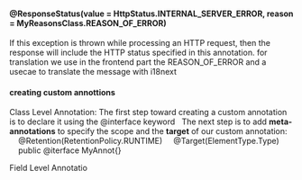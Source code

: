 
#### @ResponseStatus(value = HttpStatus.INTERNAL_SERVER_ERROR, reason = MyReasonsClass.REASON_OF_ERROR)
If this exception is thrown while processing an HTTP request, then the response will include the HTTP status specified in this annotation.
for translation we use in the frontend part the REASON_OF_ERROR and a usecae to translate the message with i18next

#### creating custom annottions

Class Level Annotation: The first step toward creating a custom annotation is to declare it using the @interface keyword 
&nbsp;&nbsp;The next step is to add **meta-annotations** to specify the scope and the **target** of our custom annotation:
&nbsp;&nbsp;&nbsp;&nbsp;@Retention(RetentionPolicy.RUNTIME)
&nbsp;&nbsp;&nbsp;&nbsp;@Target(ElementType.Type)
&nbsp;&nbsp;&nbsp;&nbsp;public @iterface MyAnnot{}

Field Level Annotatio
